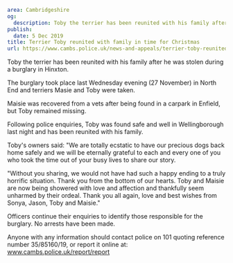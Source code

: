 ```yaml
area: Cambridgeshire
og:
  description: Toby the terrier has been reunited with his family after he was stolen during a burglary in Hinxton.
publish:
  date: 5 Dec 2019
title: Terrier Toby reunited with family in time for Christmas
url: https://www.cambs.police.uk/news-and-appeals/terrier-toby-reunited-with-family-in-time-for-christmas
```

Toby the terrier has been reunited with his family after he was stolen during a burglary in Hinxton.

The burglary took place last Wednesday evening (27 November) in North End and terriers Masie and Toby were taken.

Maisie was recovered from a vets after being found in a carpark in Enfield, but Toby remained missing.

Following police enquiries, Toby was found safe and well in Wellingborough last night and has been reunited with his family.

Toby's owners said: "We are totally ecstatic to have our precious dogs back home safely and we will be eternally grateful to each and every one of you who took the time out of your busy lives to share our story.

"Without you sharing, we would not have had such a happy ending to a truly horrific situation. Thank you from the bottom of our hearts. Toby and Maisie are now being showered with love and affection and thankfully seem unharmed by their ordeal. Thank you all again, love and best wishes from Sonya, Jason, Toby and Maisie."

Officers continue their enquiries to identify those responsible for the burglary. No arrests have been made.

Anyone with any information should contact police on 101 quoting reference number 35/85160/19, or report it online at: www.cambs.police.uk/report/report
